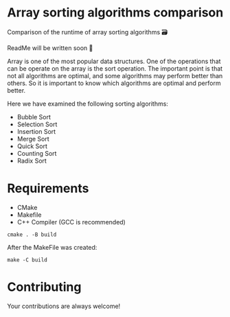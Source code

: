 # Array sorting algorithms comparison
Comparison of the runtime of array sorting algorithms :card_file_box:


ReadMe will be written soon :construction_worker:

Array is one of the most popular data structures. One of the operations that can be operate on the array is the sort operation. The important point is that not all algorithms are optimal, and some algorithms may perform better than others. So it is important to know which algorithms are optimal and perform better.

Here we have examined the following sorting algorithms:
- Bubble Sort
- Selection Sort
- Insertion Sort
- Merge Sort
- Quick Sort
- Counting Sort
- Radix Sort


# Requirements
- CMake
- Makefile
- C++ Compiler (GCC is recommended)

```
cmake . -B build
```
After the MakeFile was created:
```
make -C build
```
# Contributing
Your contributions are always welcome!
